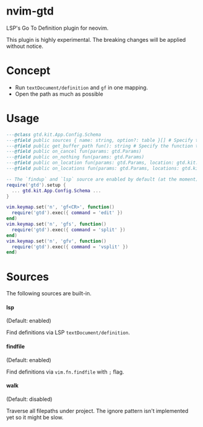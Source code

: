 # nvim-gtd

LSP's Go To Definition plugin for neovim.

This plugin is highly experimental.
The breaking changes will be applied without notice.

# Concept

- Run `textDocument/definition` and `gf` in one mapping.
- Open the path as much as possible

# Usage

```lua
---@class gtd.kit.App.Config.Schema
---@field public sources { name: string, option?: table }[] # Specify the source that will be used to search for the definition
---@field public get_buffer_path fun(): string # Specify the function to get the current buffer path. It's useful for searching path from terminal buffer etc.
---@field public on_cancel fun(params: gtd.Params)
---@field public on_nothing fun(params: gtd.Params)
---@field public on_location fun(params: gtd.Params, location: gtd.kit.LSP.LocationLink)
---@field public on_locations fun(params: gtd.Params, locations: gtd.kit.LSP.LocationLink[])

-- The `findup` and `lsp` source are enabled by default (at the moment).
require('gtd').setup {
  ... gtd.kit.App.Config.Schema ...
}

vim.keymap.set('n', 'gf<CR>', function()
  require('gtd').exec({ command = 'edit' })
end)
vim.keymap.set('n', 'gfs', function()
  require('gtd').exec({ command = 'split' })
end)
vim.keymap.set('n', 'gfv', function()
  require('gtd').exec({ command = 'vsplit' })
end)
```

# Sources

The following sources are built-in.

#### lsp

(Default: enabled)

Find definitions via LSP `textDocument/definition`.

#### findfile

(Default: enabled)

Find definitions via `vim.fn.findfile` with `;` flag.

#### walk

(Default: disabled)

Traverse all filepaths under project.
The ignore pattern isn't implemented yet so it might be slow.



